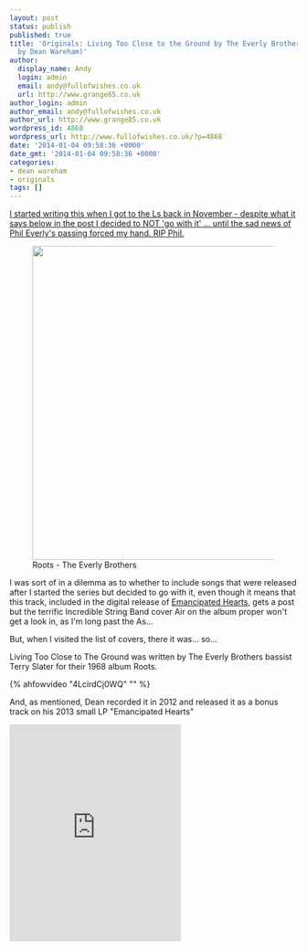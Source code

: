 ```yaml
---
layout: post
status: publish
published: true
title: 'Originals: Living Too Close to the Ground by The Everly Brothers (covered
  by Dean Wareham)'
author:
  display_name: Andy
  login: admin
  email: andy@fullofwishes.co.uk
  url: http://www.grange85.co.uk
author_login: admin
author_email: andy@fullofwishes.co.uk
author_url: http://www.grange85.co.uk
wordpress_id: 4868
wordpress_url: http://www.fullofwishes.co.uk/?p=4868
date: '2014-01-04 09:58:36 +0000'
date_gmt: '2014-01-04 09:58:36 +0000'
categories:
- dean wareham
- originals
tags: []
---
```

<p><ins>I started writing this when I got to the Ls back in November - despite what it says below in the post I decided to NOT 'go with it' ... until the sad news of Phil Everly's passing forced my hand. RIP Phil.</ins><br />
<figure class="caption aligncenter"><img src="http://media.fullofwishes.co.uk/00-misc/pictures/roots-everly-brothers.jpg" width="550" height="550" class /><figcaption class="caption-text"> Roots - The Everly Brothers</figcaption></figure>
<p>I was sort of in a dilemma as to whether to include songs that were released after I started the series but decided to go with it, even though it means that this track, included in the digital release of <a href="/database/release/emancipated-hearts-release/">Emancipated Hearts</a>, gets a post but the terrific Incredible String Band cover Air on the album proper won't get a look in, as I'm long past the As... </p>
<p>But, when I visited the list of covers, there it was... so...</p>
<p>Living Too Close to The Ground was written by The Everly Brothers bassist Terry Slater for their 1968 album Roots.<br />
</p>
{% ahfowvideo "4LcirdCj0WQ" "" %}
<p>And, as mentioned, Dean recorded it in 2012 and released it as a bonus track on his 2013 small LP "Emancipated Hearts"</p>
<p><iframe class="aligncenter" src="https://embed.spotify.com/?uri=spotify:track:7kJKjLCxFEfl18h3KrGoY0" width="300" height="380" frameborder="0" allowtransparency="true"></iframe></p>
